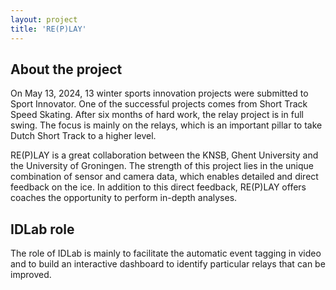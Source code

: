 ```yaml
---
layout: project
title: 'RE(P)LAY'
---
```


## About the project

On May 13, 2024, 13 winter sports innovation projects were submitted to Sport Innovator. One of the successful projects comes from Short Track Speed Skating. After six months of hard work, the relay project is in full swing. The focus is mainly on the relays, which is an important pillar to take Dutch Short Track to a higher level.

RE(P)LAY is a great collaboration between the KNSB, Ghent University and the University of Groningen. The strength of this project lies in the unique combination of sensor and camera data, which enables detailed and direct feedback on the ice. In addition to this direct feedback, RE(P)LAY offers coaches the opportunity to perform in-depth analyses.

## IDLab role

The role of IDLab is mainly to facilitate the automatic event tagging in video and to build an interactive dashboard to identify particular relays that can be improved.

